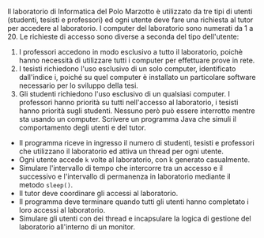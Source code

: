 Il laboratorio di Informatica del Polo Marzotto è utilizzato da tre tipi di utenti (studenti, tesisti e professori) ed ogni utente deve fare una richiesta al tutor per accedere al laboratorio. I computer del laboratorio sono numerati da 1 a 20. Le richieste di accesso sono diverse a seconda del tipo dell'utente:
1. I professori accedono in modo esclusivo a tutto il laboratorio, poichè hanno necessità di utilizzare tutti i computer per effettuare prove in rete.
2. I tesisti richiedono l'uso esclusivo di un solo computer, identificato dall'indice i, poiché su quel computer è installato un particolare software necessario per lo sviluppo della tesi.
3. Gli studenti richiedono l'uso esclusivo di un qualsiasi computer.
I professori hanno priorità su tutti nell'accesso al laboratorio, i tesisti hanno priorità sugli studenti. Nessuno però può essere interrotto mentre sta usando un computer.
Scrivere un programma Java che simuli il comportamento degli utenti e del tutor.
- Il programma riceve in ingresso il numero di studenti, tesisti e professori che utilizzano il laboratorio ed attiva un thread per ogni utente.
- Ogni utente accede `k` volte al laboratorio, con k generato casualmente.
- Simulare l'intervallo di tempo che intercorre tra un accesso e il successivo e l'intervallo di permanenza in laboratorio mediante il metodo `sleep()`.
- Il tutor deve coordinare gli accessi al laboratorio.
- Il programma deve terminare quando tutti gli utenti hanno completato i loro accessi al laboratorio.
- Simulare gli utenti con dei thread e incapsulare la logica di gestione del laboratorio all'interno di un monitor.
